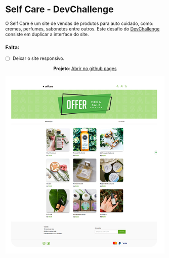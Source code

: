 # Self Care - DevChallenge
O Self Care é um site de vendas de produtos para auto cuidado, como: cremes, perfumes, sabonetes entre outros.
Este desafio do <a href="https://www.devchallenge.com.br/challenges/5f14fad2130a5d78f89d9642/details">DevChallenge</a> consiste em duplicar a interface do site.

### Falta: 

- [ ] Deixar o site responsivo.

<p align="center"><strong>Projeto</strong>: <a href="https://luizfranzon.github.io/SelfCare-DevChallenge/index.html">Abrir no github pages</a></p>
<img src="./assets/projeto.png">
